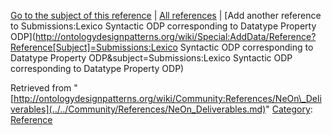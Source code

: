 [Go to the subject of this reference](../../Submissions/Lexico_Syntactic_ODP_corresponding_to_Datatype_Property_ODP.md "Submissions:Lexico Syntactic ODP corresponding to Datatype Property ODP") | [All references](../../Community/References.1.md "Community:References") | [Add another reference to Submissions:Lexico Syntactic ODP corresponding to Datatype Property ODP](http://ontologydesignpatterns.org/wiki/Special:AddData/Reference?Reference[Subject]=Submissions:Lexico Syntactic ODP corresponding to Datatype Property ODP&subject=Submissions:Lexico Syntactic ODP corresponding to Datatype Property ODP)


Retrieved from "[http://ontologydesignpatterns.org/wiki/Community:References/NeOn\_Deliverables](../../Community/References/NeOn_Deliverables.md)"
 [Category](http://ontologydesignpatterns.org/wiki/Special:Categories "Special:Categories"): [Reference](../../Category/Reference.md "Category:Reference")